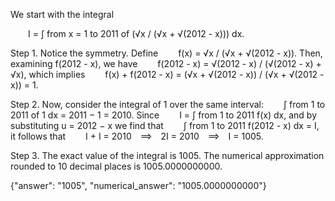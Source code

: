We start with the integral

  I = ∫ from x = 1 to 2011 of (√x / (√x + √(2012 - x))) dx.

Step 1. Notice the symmetry. Define
  f(x) = √x / (√x + √(2012 - x)).
Then, examining f(2012 - x), we have
  f(2012 - x) = √(2012 - x) / (√(2012 - x) + √x),
which implies
  f(x) + f(2012 - x) = (√x + √(2012 - x)) / (√x + √(2012 - x)) = 1.

Step 2. Now, consider the integral of 1 over the same interval:
  ∫ from 1 to 2011 of 1 dx = 2011 − 1 = 2010.
Since
  I = ∫ from 1 to 2011 f(x) dx,
and by substituting u = 2012 − x we find that
  ∫ from 1 to 2011 f(2012 - x) dx = I,
it follows that
  I + I = 2010 ⟹ 2I = 2010 ⟹ I = 1005.

Step 3. The exact value of the integral is 1005. The numerical approximation rounded to 10 decimal places is 1005.0000000000.

{"answer": "$1005$", "numerical_answer": "1005.0000000000"}